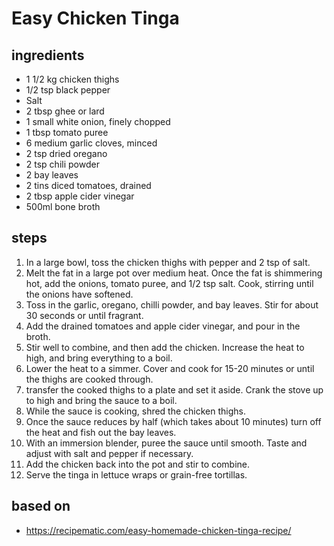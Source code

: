 # Easy Chicken Tinga

## ingredients

- 1 1/2 kg chicken thighs
- 1/2 tsp black pepper
- Salt
- 2 tbsp ghee or lard
- 1 small white onion, finely chopped
- 1 tbsp tomato puree
- 6 medium garlic cloves, minced
- 2 tsp dried oregano
- 2 tsp chili powder
- 2 bay leaves
- 2 tins diced tomatoes, drained
- 2 tbsp apple cider vinegar
- 500ml bone broth

## steps

1. In a large bowl, toss the chicken thighs with pepper and 2 tsp of salt.
2. Melt the fat in a large pot over medium heat. Once the fat is shimmering hot, add the onions, tomato puree, and 1/2 tsp salt. Cook, stirring until the onions have softened.
3. Toss in the garlic, oregano, chilli powder, and bay leaves. Stir for about 30 seconds or until fragrant.
4. Add the drained tomatoes and apple cider vinegar, and pour in the broth.
5. Stir well to combine, and then add the chicken. Increase the heat to high, and bring everything to a boil.
6. Lower the heat to a simmer. Cover and cook for 15-20 minutes or until the thighs are cooked through.
7. transfer the cooked thighs to a plate and set it aside. Crank the stove up to high and bring the sauce to a boil.
8. While the sauce is cooking, shred the chicken thighs.
9. Once the sauce reduces by half (which takes about 10 minutes) turn off the heat and fish out the bay leaves.
10. With an immersion blender, puree the sauce until smooth. Taste and adjust with salt and pepper if necessary.
11. Add the chicken back into the pot and stir to combine.
12. Serve the tinga in lettuce wraps or grain-free tortillas.

## based on

- https://recipematic.com/easy-homemade-chicken-tinga-recipe/
